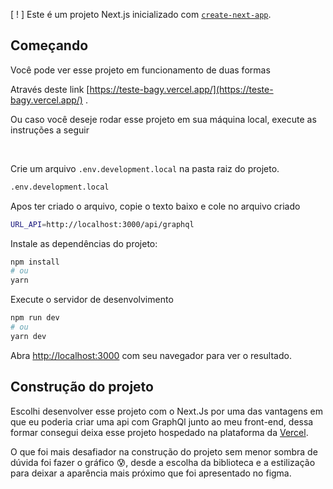 [ ! ] Este é um projeto Next.js inicializado com [`create-next-app`](https://github.com/vercel/next.js/tree/canary/packages/create-next-app).

## Começando

Você pode ver esse projeto em funcionamento de duas formas

Através deste link [https://teste-bagy.vercel.app/](https://teste-bagy.vercel.app/) .

Ou caso você deseje rodar esse projeto em sua máquina local, execute as instruções a seguir

<br>

Crie um arquivo <code>.env.development.local</code> na pasta raiz do projeto.
```bash
.env.development.local
```
Apos ter criado o arquivo, copie o texto baixo e cole no arquivo criado
```bash
URL_API=http://localhost:3000/api/graphql
```

Instale as dependências do projeto:

```bash
npm install
# ou
yarn
```

Execute o servidor de desenvolvimento

```bash
npm run dev
# ou
yarn dev
```

Abra [http://localhost:3000](http://localhost:3000) com seu navegador para ver o resultado.

## Construção do projeto

Escolhi desenvolver esse projeto com o Next.Js por uma das vantagens em que eu poderia criar uma api com GraphQl junto ao meu front-end, dessa formar consegui deixa esse projeto hospedado na plataforma da [Vercel](https://vercel.com/).

O que foi mais desafiador na construção do projeto sem menor sombra de dúvida foi fazer o gráfico :cold_sweat:, 
desde a escolha da biblioteca e a estilização para deixar a aparência mais próximo que foi apresentado no figma.

